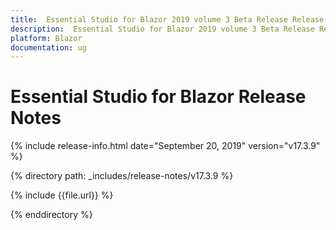 ```yaml
---
title:  Essential Studio for Blazor 2019 volume 3 Beta Release Release Notes  
description:  Essential Studio for Blazor 2019 volume 3 Beta Release Release Notes  
platform: Blazor
documentation: ug
---
```


# Essential Studio for Blazor  Release Notes  

{% include release-info.html date="September 20, 2019"  version="v17.3.9" %} 

{% directory path: _includes/release-notes/v17.3.9 %}

{% include {{file.url}} %}

{% enddirectory %}

